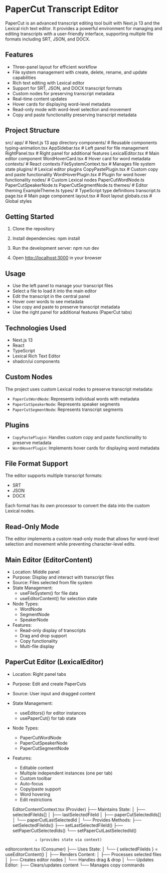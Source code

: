 # PaperCut Transcript Editor

PaperCut is an advanced transcript editing tool built with Next.js 13 and the Lexical rich text editor. It provides a powerful environment for managing and editing transcripts with a user-friendly interface, supporting multiple file formats including SRT, JSON, and DOCX.

## Features

- Three-panel layout for efficient workflow
- File system management with create, delete, rename, and update capabilities
- Rich text editing with Lexical editor
- Support for SRT, JSON, and DOCX transcript formats
- Custom nodes for preserving transcript metadata
- Real-time content updates
- Hover cards for displaying word-level metadata
- Read-only mode with word-level selection and movement
- Copy and paste functionality preserving transcript metadata
## Project Structure
src/ app/ # Next.js 13 app directory components/ # Reusable components typing-animation.tsx AppSidebar.tsx # Left panel for file management RightPanel.tsx # Right panel for additional features LexicalEditor.tsx # Main editor component WordHoverCard.tsx # Hover card for word metadata contexts/ # React contexts FileSystemContext.tsx # Manages file system state plugins/ # Lexical editor plugins CopyPastePlugin.tsx # Custom copy and paste functionality WordHoverPlugin.tsx # Plugin for word hover functionality nodes/ # Custom Lexical nodes PaperCutWordNode.ts PaperCutSpeakerNode.ts PaperCutSegmentNode.ts themes/ # Editor theming ExampleTheme.ts types/ # TypeScript type definitions transcript.ts page.tsx # Main page component layout.tsx # Root layout globals.css # Global styles


## Getting Started

1. Clone the repository
2. Install dependencies:
npm install

3. Run the development server:
npm run dev

4. Open [http://localhost:3000](http://localhost:3000) in your browser

## Usage

- Use the left panel to manage your transcript files
- Select a file to load it into the main editor
- Edit the transcript in the central panel
- Hover over words to see metadata
- Use copy and paste to preserve transcript metadata
- Use the right panel for additional features (PaperCut tabs)
## Technologies Used

- Next.js 13
- React
- TypeScript
- Lexical Rich Text Editor
- shadcn/ui components
## Custom Nodes

The project uses custom Lexical nodes to preserve transcript metadata:

- `PaperCutWordNode`: Represents individual words with metadata
- `PaperCutSpeakerNode`: Represents speaker segments
- `PaperCutSegmentNode`: Represents transcript segments
## Plugins

- `CopyPastePlugin`: Handles custom copy and paste functionality to preserve metadata
- `WordHoverPlugin`: Implements hover cards for displaying word metadata
## File Format Support

The editor supports multiple transcript formats:

- SRT
- JSON
- DOCX

Each format has its own processor to convert the data into the custom Lexical nodes.

## Read-Only Mode

The editor implements a custom read-only mode that allows for word-level selection and movement while preventing character-level edits.

## Main Editor (EditorContent)
- Location: Middle panel
- Purpose: Display and interact with transcript files
- Source: Files selected from file system
- State Management: 
  - useFileSystem() for file data
  - useEditorContent() for selection state
- Node Types:
  - WordNode
  - SegmentNode
  - SpeakerNode
- Features:
  - Read-only display of transcripts
  - Drag and drop support
  - Copy functionality
  - Multi-file display

## PaperCut Editor (LexicalEditor)
- Location: Right panel tabs
- Purpose: Edit and create PaperCuts
- Source: User input and dragged content
- State Management:
  - useEditors() for editor instances
  - usePaperCut() for tab state
- Node Types:
  - PaperCutWordNode
  - PaperCutSpeakerNode
  - PaperCutSegmentNode
- Features:
  - Editable content
  - Multiple independent instances (one per tab)
  - Custom toolbar
  - Auto-focus
  - Copy/paste support
  - Word hovering
  - Edit restrictions

  EditorContentContext.tsx (Provider)
├── Maintains State:
│   ├── selectedFileIds[]
│   ├── lastSelectedFileId
│   ├── paperCutSelectedIds[]
│   └── paperCutLastSelectedId
│
└── Provides Methods:
    ├── setSelectedFileIds()
    ├── setLastSelectedFileId()
    ├── setPaperCutSelectedIds()
    └── setPaperCutLastSelectedId()

                ↓ (provides state via context)

editorcontent.tsx (Consumer)
├── Uses State:
│   └── { selectedFileIds } = useEditorContent()
│
├── Renders Content:
│   ├── Processes selected files
│   ├── Creates editor nodes
│   └── Handles drag & drop
│
└── Updates Editor:
    ├── Clears/updates content
    └── Manages copy commands
